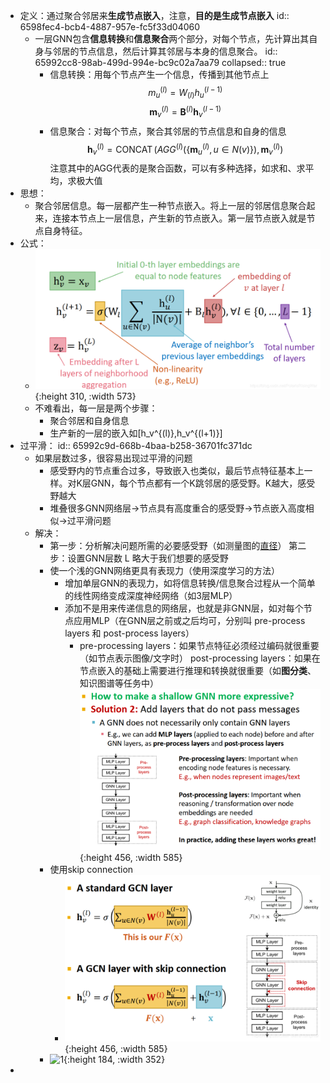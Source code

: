 - 定义：通过聚合邻居来**生成节点嵌入**，注意，**目的是生成节点嵌入**
  id:: 6598fec4-bcb4-4887-957e-fc5f33d04060
	- 一层GNN包含**信息转换**和**信息聚合**两个部分，对每个节点，先计算出其自身与邻居的节点信息，然后计算其邻居与本身的信息聚合。
	  id:: 65992cc8-98ab-499d-994e-bc9c02a7aa79
	  collapsed:: true
		- 信息转换：用每个节点产生一个信息，传播到其他节点上
		  $$m_u^{(l)}​=W_{(l)}h_u^{(l−1)}​$$
		  $$\mathbf{m}_v^{(l)} = \mathbf{B}^{(l)} \mathbf{h}_v^{(l-1)}$$
		- 信息聚合：对每个节点，聚合其邻居的节点信息和自身的信息
		  $$\mathbf{h}_v^{(l)} = \operatorname{CONCAT}(AGG^{(l)}(\{\mathbf{m}_u^{(l)}, u \in N(v)\}), \mathbf{m}_v^{(l)})$$注意其中的AGG代表的是聚合函数，可以有多种选择，如求和、求平均，求极大值
- 思想：
	- 聚合邻居信息。每一层都产生一种节点嵌入。将上一层的邻居信息聚合起来，连接本节点上一层信息，产生新的节点嵌入。第一层节点嵌入就是节点自身特征。
- 公式：
	- ![image.png](../assets/image_1704525729093_0.png){:height 310, :width 573}
	- 不难看出，每一层是两个步骤：
		- 聚合邻居和自身信息
		- 生产新的一层的嵌入如\[h_v^{(l)},h_v^{(l+1)}\]
- 过平滑：
  id:: 65992c9d-668b-4baa-b258-36701fc371dc
	- 如果层数过多，很容易出现过平滑的问题
		- 感受野内的节点重合过多，导致嵌入也类似，最后节点特征基本上一样。对K层GNN，每个节点都有一个K跳邻居的感受野。K越大，感受野越大
		- 堆叠很多GNN网络层→节点具有高度重合的感受野→节点嵌入高度相似→过平滑问题
	- 解决：
		- 第一步：分析解决问题所需的必要感受野（如测量图的[直径](https://blog.csdn.net/PolarisRisingWar/article/details/117989170#fn7)）
		  第二步：设置GNN层数 L 略大于我们想要的感受野
		- 使一个浅的GNN网络更具有表现力（使用深度学习的方法）
			- 增加单层GNN的表现力，如将信息转换/信息聚合过程从一个简单的线性网络变成深度神经网络（如3层MLP）
			- 添加不是用来传递信息的网络层，也就是非GNN层，如对每个节点应用MLP（在GNN层之前或之后均可，分别叫 pre-process layers 和 post-process layers）
				- pre-processing layers：如果节点特征必须经过编码就很重要（如节点表示图像/文字时）
				  post-processing layers：如果在节点嵌入的基础上需要进行推理和转换就很重要（如**图分类**、知识图谱等任务中）
				  ![image.png](../assets/image_1704541310068_0.png){:height 456, :width 585}
		- 使用skip connection
			- ![image.png](../assets/image_1704541354525_0.png){:height 456, :width 585}
		- ![1](https://cdn.sspai.com/2021/11/17/d603dfc12369401e5d24eeff2c2ddb85.jpg){:height 184, :width 352}
-